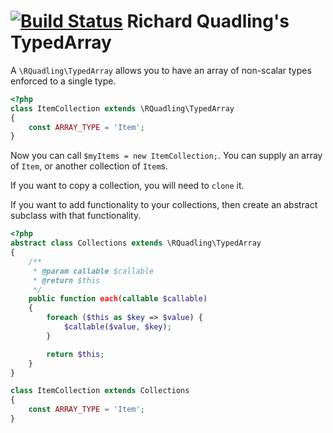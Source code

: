 [![Build Status](https://travis-ci.org/rquadling/typed-array.svg?branch=master)](https://travis-ci.org/rquadling/typed-array)
Richard Quadling's TypedArray
=============================

A `\RQuadling\TypedArray` allows you to have an array of non-scalar types enforced to a single type.

```php
<?php
class ItemCollection extends \RQuadling\TypedArray
{
    const ARRAY_TYPE = 'Item';
}
```

Now you can call `$myItems = new ItemCollection;`. You can supply an array of `Item`, or another collection of `Item`s.

If you want to copy a collection, you will need to `clone` it.

If you want to add functionality to your collections, then create an abstract subclass with that functionality.

```php
<?php
abstract class Collections extends \RQuadling\TypedArray
{
    /**
     * @param callable $callable
     * @return $this
     */
    public function each(callable $callable)
    {
        foreach ($this as $key => $value) {
            $callable($value, $key);
        }

        return $this;
    }
}

class ItemCollection extends Collections
{
    const ARRAY_TYPE = 'Item';
}
```
